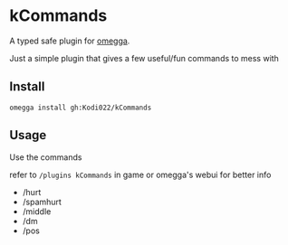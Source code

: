 <!--

When uploading your plugin to github/gitlab
start your repo name with "omegga-"

example: https://github.com/Kodi022\/omegga-kCommands

Your plugin will be installed via omegga install gh:Kodi022\/kCommands

-->

# kCommands

A typed safe plugin for [omegga](https://github.com/brickadia-community/omegga).

Just a simple plugin that gives a few useful/fun commands to mess with

## Install

`omegga install gh:Kodi022/kCommands`

## Usage

Use the commands

refer to `/plugins kCommands` in game or omegga's webui for better info

- /hurt
- /spamhurt
- /middle
- /dm
- /pos
